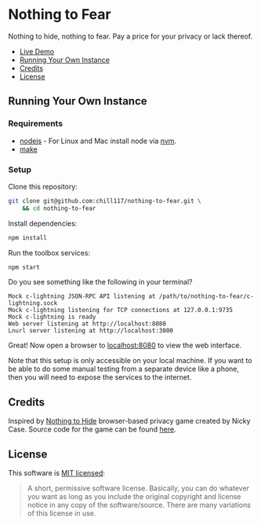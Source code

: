 # Nothing to Fear

Nothing to hide, nothing to fear. Pay a price for your privacy or lack thereof.

* [Live Demo](https://nothing-to-fear.degreesofzero.com/)
* [Running Your Own Instance](#running-your-own-instance)
* [Credits](#credits)
* [License](#license)


## Running Your Own Instance


### Requirements

* [nodejs](https://nodejs.org/) - For Linux and Mac install node via [nvm](https://github.com/creationix/nvm).
* [make](https://www.gnu.org/software/make/)


### Setup

Clone this repository:
```bash
git clone git@github.com:chill117/nothing-to-fear.git \
	&& cd nothing-to-fear
```

Install dependencies:
```bash
npm install
```

Run the toolbox services:
```bash
npm start
```
Do you see something like the following in your terminal?
```
Mock c-lightning JSON-RPC API listening at /path/to/nothing-to-fear/c-lightning.sock
Mock c-lightning listening for TCP connections at 127.0.0.1:9735
Mock c-lightning is ready
Web server listening at http://localhost:8080
Lnurl server listening at http://localhost:3000
```
Great! Now open a browser to [localhost:8080](http://localhost:8080/) to view the web interface.

Note that this setup is only accessible on your local machine. If you want to be able to do some manual testing from a separate device like a phone, then you will need to expose the services to the internet.


## Credits

Inspired by [Nothing to Hide](https://nothing-to-hide-demo.s3.amazonaws.com/index.html) browser-based privacy game created by Nicky Case. Source code for the game can be found [here](https://github.com/ncase/nothing-to-hide).


## License

This software is [MIT licensed](https://tldrlegal.com/license/mit-license):
> A short, permissive software license. Basically, you can do whatever you want as long as you include the original copyright and license notice in any copy of the software/source.  There are many variations of this license in use.
